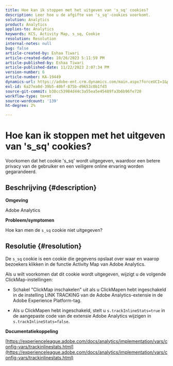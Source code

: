 ```yaml
---
title: Hoe kan ik stoppen met het uitgeven van 's_sq' cookies?
description: Leer hoe u de afgifte van 's_sq'-cookies voorkomt.
solution: Analytics
product: Analytics
applies-to: Analytics
keywords: KCS, Activity Map, s_sq, Cookie
resolution: Resolution
internal-notes: null
bug: false
article-created-by: Eshaa Tiwari
article-created-date: 10/26/2023 5:11:59 PM
article-published-by: Eshaa Tiwari
article-published-date: 11/22/2023 2:07:34 PM
version-number: 6
article-number: KA-19449
dynamics-url: https://adobe-ent.crm.dynamics.com/main.aspx?forceUCI=1&pagetype=entityrecord&etn=knowledgearticle&id=3b2861c3-2274-ee11-9ae7-6045bd0063aa
exl-id: 6a27ea0d-39b5-40bf-875b-d9653c0b1fd3
source-git-commit: b38cc53984d44c3a55ea5e45489fa3b6b96fe720
workflow-type: tm+mt
source-wordcount: '139'
ht-degree: 2%

---
```


# Hoe kan ik stoppen met het uitgeven van &#39;s_sq&#39; cookies?


Voorkomen dat het cookie &#39;s_sq&#39; wordt uitgegeven, waardoor een betere privacy van de gebruiker en een veiligere online ervaring worden gegarandeerd.

## Beschrijving {#description}


<b>Omgeving</b>

Adobe Analytics

<b>Probleem/symptomen</b>

Hoe kan men de `s_sq` cookie niet uitgegeven?


## Resolutie {#resolution}


De `s_sq` cookie is een cookie die gegevens opslaat over waar en waarop bezoekers klikken in de functie Activity Map van Adobe Analytics.

Als u wilt voorkomen dat dit cookie wordt uitgegeven, wijzigt u de volgende ClickMap-instellingen:

- Schakel &quot;ClickMap inschakelen&quot; uit als u ClickMapen hebt ingeschakeld in de instelling LINK TRACKING van de Adobe Analytics-extensie in de Adobe Experience Platform-tag.

- Als u ClickMapen hebt ingeschakeld, stelt u `s.trackInlineStats=true` in de aangepaste code van de extensie Adobe Analytics wijzigen in `s.trackInlineStats=false`.

<b>Documentatiekoppeling</b>

[https://experienceleague.adobe.com/docs/analytics/implementation/vars/config-vars/trackinlinestats.html](https://experienceleague.adobe.com/docs/analytics/implementation/vars/config-vars/trackinlinestats.html)
